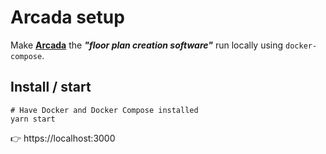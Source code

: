 # Arcada setup

Make [**Arcada**](https://github.com/mehanix/arcada) the ***"floor plan creation software"*** run locally using `docker-compose`.

## Install / start

```
# Have Docker and Docker Compose installed
yarn start
```

👉 https://localhost:3000
